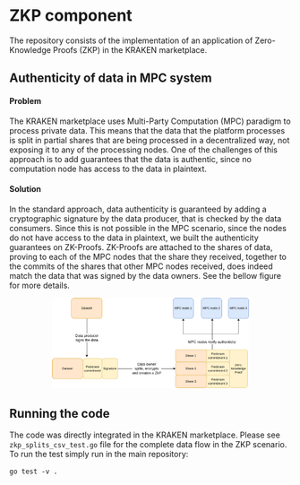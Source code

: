 # ZKP component

The repository consists of the implementation of an application of Zero-Knowledge Proofs (ZKP) in the
KRAKEN marketplace.

## Authenticity of data in MPC system

#### Problem
The KRAKEN marketplace uses Multi-Party Computation (MPC) paradigm to process private data. This means that the data that
the platform processes is split in partial shares that are being processed in a decentralized way, not exposing it
to any of the processing nodes. One of the challenges of this approach is to add guarantees that the data is
authentic, since no computation node has access to the data in plaintext.

#### Solution
In the standard approach, data authenticity is guaranteed by adding a cryptographic signature by the
data producer, that is checked by the data consumers. Since this is not possible in the MPC scenario, since the
nodes do not have access to the data in plaintext, we built the authenticity guarantees on ZK-Proofs.
ZK-Proofs are attached to the shares of data, proving to each of the MPC nodes that the share they received,
together to the commits of the shares that other MPC nodes received, does indeed match the data that
was signed by the data owners. See the bellow figure for more details.

[//]: # (![]&#40;.github/figures/zkp_flow.png&#41;)

<p align="center">
  <img src=".github/figures/zkp_flow.png" width="70%">
</p>

## Running the code
The code was directly integrated in the KRAKEN marketplace. Please see `zkp_splits_csv_test.go` file for
the complete data flow in the ZKP scenario. To run the test simply run in the main repository:
```console
go test -v .
```